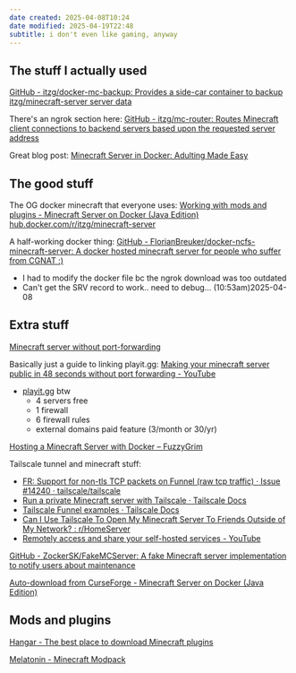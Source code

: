 ```yaml
---
date created: 2025-04-08T10:24
date modified: 2025-04-19T22:48
subtitle: i don't even like gaming, anyway
---
```

## The stuff I actually used

[GitHub - itzg/docker-mc-backup: Provides a side-car container to backup itzg/minecraft-server server data](https://github.com/itzg/docker-mc-backup?tab=readme-ov-file#docker-compose)

There's an ngrok section here: [GitHub - itzg/mc-router: Routes Minecraft client connections to backend servers based upon the requested server address](https://github.com/itzg/mc-router) 

Great blog post: [Minecraft Server in Docker: Adulting Made Easy](https://serialized.net/2021/02/minecraft_server_docker/) 

## The good stuff

The OG docker minecraft that everyone uses: [Working with mods and plugins - Minecraft Server on Docker (Java Edition)](https://docker-minecraft-server.readthedocs.io/en/latest/mods-and-plugins/)  [hub.docker.com/r/itzg/minecraft-server](https://hub.docker.com/r/itzg/minecraft-server)

A half-working docker thing: [GitHub - FlorianBreuker/docker-ncfs-minecraft-server: A docker hosted minecraft server for people who suffer from CGNAT :)](https://github.com/FlorianBreuker/docker-ncfs-minecraft-server?tab=readme-ov-file)

- I had to modify the docker file bc the ngrok download was too outdated
- Can't get the SRV record to work.. need to debug... (10:53am)2025-04-08

## Extra stuff

[Minecraft server without port-forwarding](https://www.ravbug.com/tutorials/mc-ngrok/) 

Basically just a guide to linking playit.gg: [Making your minecraft server public in 48 seconds without port forwarding - YouTube](https://www.youtube.com/watch?v=NK5lsDXIFnM)

- [playit.gg](https://playit.gg/) btw
	- 4 servers free
	- 1 firewall
	- 6 firewall rules
	- external domains paid feature (3/month or 30/yr)

[Hosting a Minecraft Server with Docker – FuzzyGrim](https://www.fuzzygrim.com/posts/minecraft-docker) 

Tailscale tunnel and minecraft stuff:

- [FR: Support for non-tls TCP packets on Funnel (raw tcp traffic) · Issue #14240 · tailscale/tailscale](https://github.com/tailscale/tailscale/issues/14240)
- [Run a private Minecraft server with Tailscale · Tailscale Docs](https://tailscale.com/kb/1137/minecraft) 
- [Tailscale Funnel examples · Tailscale Docs](https://tailscale.com/kb/1247/funnel-examples) 
- [Can I Use Tailscale To Open My Minecraft Server To Friends Outside of My Network? : r/HomeServer](https://www.reddit.com/r/HomeServer/comments/1f46rdi/comment/lkjvg3b/) 
- [Remotely access and share your self-hosted services - YouTube](https://www.youtube.com/watch?v=Vt4PDUXB_fg) 

[GitHub - ZockerSK/FakeMCServer: A fake Minecraft server implementation to notify users about maintenance](https://github.com/ZockerSK/FakeMCServer)

[Auto-download from CurseForge - Minecraft Server on Docker (Java Edition)](https://docker-minecraft-server.readthedocs.io/en/latest/mods-and-plugins/curseforge-files/) 

## Mods and plugins

[Hangar - The best place to download Minecraft plugins](https://hangar.papermc.io/) 

[Melatonin - Minecraft Modpack](https://modrinth.com/modpack/melatonin)